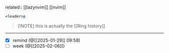 related:: [[lazynvim]] [[nvim]]

```rb
<leader>p
```

> [!NOTE] this is actually the [[Ring history]]

---
- [x] remind (@[[2025-01-29]] 09:58)
- [ ] week (@[[2025-02-06]])
